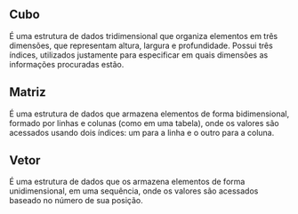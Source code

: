 ## Cubo

É uma estrutura de dados tridimensional que organiza elementos em três dimensões, que representam altura, largura e profundidade. Possui três índices, utilizados justamente para especificar em quais dimensões as informações procuradas estão.

## Matriz

É uma estrutura de dados que armazena elementos de forma bidimensional, formado por linhas e colunas (como em uma tabela), onde os valores são acessados usando dois índices: um para a linha e o outro para a coluna.

## Vetor

É uma estrutura de dados que os armazena elementos de forma unidimensional, em uma sequência, onde os valores são acessados baseado no número de sua posição.
